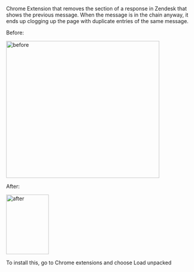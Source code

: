 Chrome Extension that removes the section of a response in Zendesk that shows the previous message.
When the message is in the chain anyway, it ends up clogging up the page with duplicate entries of the same message.

Before:

<img width="414" height="370" alt="before" src="https://github.com/user-attachments/assets/0441602c-736d-4a5d-9c9f-5339b27ff766" />

After:

<img width="115" height="161" alt="after" src="https://github.com/user-attachments/assets/c0257eb2-66fe-4b1a-811f-fbd5d833db59" />




To install this, go to Chrome extensions and choose Load unpacked
